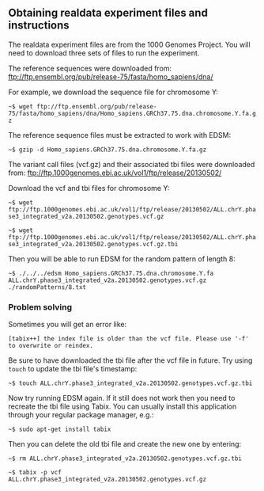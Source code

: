 ## Obtaining realdata experiment files and instructions

The realdata experiment files are from the 1000 Genomes Project. You will need to download three sets of files to run the experiment.

The reference sequences were downloaded from: ftp://ftp.ensembl.org/pub/release-75/fasta/homo_sapiens/dna/

For example, we download the sequence file for chromosome Y:

`~$ wget ftp://ftp.ensembl.org/pub/release-75/fasta/homo_sapiens/dna/Homo_sapiens.GRCh37.75.dna.chromosome.Y.fa.gz`

The reference sequence files must be extracted to work with EDSM:

`~$ gzip -d Homo_sapiens.GRCh37.75.dna.chromosome.Y.fa.gz`

The variant call files (vcf.gz) and their associated tbi files were downloaded from: ftp://ftp.1000genomes.ebi.ac.uk/vol1/ftp/release/20130502/

Download the vcf and tbi files for chromosome Y:

`~$ wget ftp://ftp.1000genomes.ebi.ac.uk/vol1/ftp/release/20130502/ALL.chrY.phase3_integrated_v2a.20130502.genotypes.vcf.gz`

`~$ wget ftp://ftp.1000genomes.ebi.ac.uk/vol1/ftp/release/20130502/ALL.chrY.phase3_integrated_v2a.20130502.genotypes.vcf.gz.tbi`

Then you will be able to run EDSM for the random pattern of length 8:

`~$ ./../../edsm Homo_sapiens.GRCh37.75.dna.chromosome.Y.fa ALL.chrY.phase3_integrated_v2a.20130502.genotypes.vcf.gz ./randomPatterns/8.txt`

### Problem solving

Sometimes you will get an error like:

`[tabix++] the index file is older than the vcf file. Please use '-f' to overwrite or reindex.`

Be sure to have downloaded the tbi file after the vcf file in future. Try using `touch` to update the tbi file's timestamp:

`~$ touch ALL.chrY.phase3_integrated_v2a.20130502.genotypes.vcf.gz.tbi`

Now try running EDSM again. If it still does not work then you need to recreate the tbi file using Tabix. You can usually install this application through your regular package manager, e.g.:

`~$ sudo apt-get install tabix`

Then you can delete the old tbi file and create the new one by entering:

`~$ rm ALL.chrY.phase3_integrated_v2a.20130502.genotypes.vcf.gz.tbi`

`~$ tabix -p vcf ALL.chrY.phase3_integrated_v2a.20130502.genotypes.vcf.gz`

